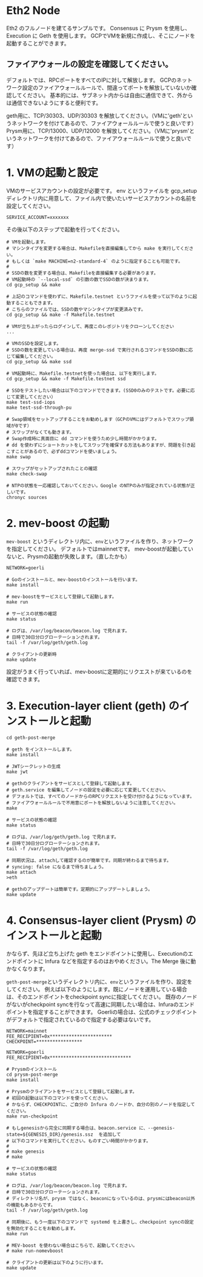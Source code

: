 # Eth2 Node
Eth2 のフルノードを建てるサンプルです。
Consensus に Prysm を使用し、Execution に Geth を使用します。
GCPでVMを新規に作成し、そこにノードを起動することができます。

## ファイアウォールの設定を確認してください。
デフォルトでは、RPCポートをすべてのIPに対して解放します。
GCPのネットワーク設定のファイアウォールルールで、間違ってポートを解放していないか確認してください。
基本的には、サブネット内からは自由に通信できて、外からは通信できないようにすると便利です。

geth用に、TCP/30303、UDP/30303 を解放してください。（VMに'geth'というネットワークを付けてあるので、ファイアウォールルールで使うと良いです）
Prysm用に、TCP/13000、UDP/12000 を解放してください。（VMに'prysm'というネットワークを付けてあるので、ファイアウォールルールで使うと良いです）

# 1. VMの起動と設定
VMのサービスアカウントの設定が必要です。
env というファイルを gcp_setup ディレクトリ内に用意して、ファイル内で使いたいサービスアカウントの名前を設定してください。

```shell
SERVICE_ACCOUNT=xxxxxxx
```

その後以下のステップで起動を行ってください。

```shell
# VMを起動します。
# マシンタイプを変更する場合は、Makefileを直接編集してから make を実行してください。
# もしくは `make MACHINE=n2-standard-4` のように指定することも可能です。
# 
# SSDの数を変更する場合は、Makefileを直接編集する必要があります。
# VM起動時の `--local-ssd` の引数の数でSSDの数が決まります。
cd gcp_setup && make

# 上記のコマンドを使わずに、Makefile.testnet というファイルを使って以下のように起動することもできます。
# こちらのファイルでは、SSDの数やマシンタイプが変更済みです。
cd gcp_setup && make -f Makefile.testnet

# VMが立ち上がったらログインして、再度このレポジトリをクローンしてください
...

# VMのSSDを設定します。
# SSDの数を変更している場合は、再度 merge-ssd で実行されるコマンドをSSDの数に応じて編集してください。
cd gcp_setup && make ssd

# VM起動時に、Makefile.testnetを使った場合は、以下を実行します。
cd gcp_setup && make -f Makefile.testnet ssd

# SSDをテストしたい場合は以下のコマンドでできます。(SSD0のみのテストです。必要に応じて変更してください）
make test-ssd-iops
make test-ssd-through-pu

# Swap領域をセットアップすることをお勧めします（GCPのVMにはデフォルトでスワップ領域が0です）
# スワップがなくても動きます。
# Swap作成時に真面目に dd コマンドを使うため少し時間がかかります。
# dd を使わずにショートカットをしてスワップを確保する方法もありますが、問題を引き起こすことがあるので、必ずddコマンドを使いましょう。
make swap

# スワップがセットアップされたことの確認
make check-swap

# NTPの状態を一応確認しておいてください。Google のNTPのみが指定されている状態が正しいです。
chronyc sources
```

# 2. mev-boost の起動
`mev-boost` というディレクトリ内に、`env`というファイルを作り、ネットワークを指定してください。
デフォルトではmainnetです。
mev-boostが起動していないと、Prysmの起動が失敗します。（直したかも）

```shell
NETWORK=goerli
```

```shell
# Goのインストールと、mev-boostのインストールを行います。
make install

# mev-boostをサービスとして登録して起動します。
make run

# サービスの状態の確認
make status

# ログは、/var/log/beacon/beacon.log で見れます。
# 日時で30日分ログローテーションされます。
tail -f /var/log/geth/geth.log

# クライアントの更新時
make update
```

設定がうまく行っていれば、mev-boostに定期的にリクエストが来ているのを確認できます。

# 3. Execution-layer client (geth) のインストールと起動
```shell
cd geth-post-merge

# geth をインストールします。
make install

# JWTシークレットの生成
make jwt

# gethのクライアントをサービスとして登録して起動します。
# geth.service を編集してノードの設定を必要に応じて変更してください。
# デフォルトでは、すべてのノードからのRPCリクエストを受け付けるようになっています。
# ファイアウォールルールで不用意にポートを解放しないように注意してください。
make

# サービスの状態の確認
make status

# ログは、/var/log/geth/geth.log で見れます。
# 日時で30日分ログローテーションされます。
tail -f /var/log/geth/geth.log

# 同期状況は、attachして確認するのが簡単です。同期が終わるまで待ちます。
# syncing: false になるまで待ちましょう。
make attach
>eth

# gethのアップデートは簡単です。定期的にアップデートしましょう。
make update
```

# 4. Consensus-layer client (Prysm) のインストールと起動
かならず、先ほど立ち上げた geth をエンドポイントに使用し、Executionのエンドポイントに Infura などを指定するのはおやめください。The Merge 後に動かなくなります。

`geth-post-merge`というディレクトリ内に、`env`というファイルを作り、設定をしてください。
例えば以下のようにします。既にノードを運用している場合は、そのエンドポイントをcheckpoint syncに指定してください。
既存のノードがないがcheckpoint syncを行なって高速に同期したい場合は、Infuraのエンドポイントを指定することができます。
Goerliの場合は、公式のチェックポイントがデフォルトで指定されているので指定する必要はないです。

```shell
NETWORK=mainnet
FEE_RECIPIENT=0x***********************
CHECKPOINT=*****************
```

```shell
NETWORK=goerli
FEE_RECIPIENT=0x******************************
```

```shell
# Prysmのインストール
cd prysm-post-merge
make install

# Prysmのクライアントをサービスとして登録して起動します。
# 初回の起動は以下のコマンドを使ってください。
# かならず、CHECKPOINTに、ご自分の Infura のノードか、自分の別のノードを指定してください。
make run-checkpoint

# もしgenesisから完全に同期する場合は、beacon.service に、--genesis-state=${GENESIS_DIR}/genesis.ssz  を追加して
# 以下のコマンドを実行してください。ものすごい時間がかかります。
#
# make genesis
# make

# サービスの状態の確認
make status

# ログは、/var/log/beacon/beacon.log で見れます。
# 日時で30日分ログローテーションされます。
# ディレクトリ名が、prysm ではなく、beaconになっているのは、prysmにはbeacon以外の機能もあるからです。
tail -f /var/log/geth/geth.log

# 同期後に、もう一度以下のコマンドで systemd を上書きし、checkpoint syncの設定を無効化することをお勧めします。
make run

# MEV-boost を使わない場合はこちらで、起動してください。
# make run-nomevboost

# クライアントの更新は以下のように行います。
make update

```




